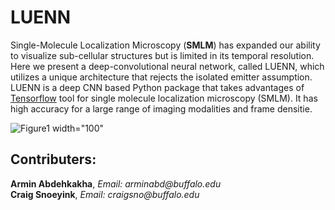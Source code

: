 # LUENN
Single-Molecule Localization Microscopy (__SMLM__) has expanded our ability to visualize sub-cellular structures but is limited in its temporal resolution. <br>
Here we present a deep-convolutional neural network, called LUENN, which utilizes a unique architecture that rejects the isolated emitter assumption. LUENN is a deep CNN based Python package that takes advantages of [Tensorflow](http://tensorflow.org/) tool for single molecule localization microscopy (SMLM). It has high accuracy for a large range of imaging modalities and frame densitie. <br>



![Figure1 width="100"](https://user-images.githubusercontent.com/61014265/219688266-54636e32-a6f1-4ce9-bc5d-80a1a2493141.jpg)


## Contributers:

__Armin Abdehkakha__, _Email: arminabd@buffalo.edu_<br>
__Craig Snoeyink__, _Email: craigsno@buffalo.edu_
